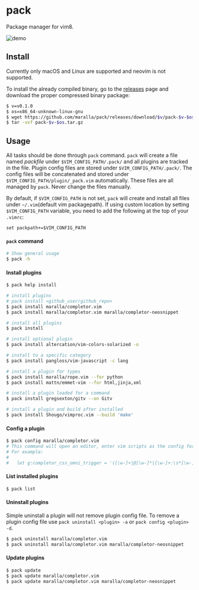 pack
====

Package manager for vim8.

![demo](http://i.imgur.com/mhkRXPZ.gif)

Install
-------

Currently only macOS and Linux are supported and neovim is not supported.

To install the already compiled binary, go to the [releases](https://github.com/maralla/pack/releases)
page and download the proper compressed binary package:

```bash
$ v=v0.1.0
$ os=x86_64-unknown-linux-gnu
$ wget https://github.com/maralla/pack/releases/download/$v/pack-$v-$os.tar.gz
$ tar -vxf pack-$v-$os.tar.gz
```

Usage
-----

All tasks should be done through `pack` command. `pack` will create a file named
*packfile* under `$VIM_CONFIG_PATH/.pack/` and all plugins are tracked in the file.
Plugin config files are stored under `$VIM_CONFIG_PATH/.pack/`. The config files
will be concatenated and stored under `$VIM_CONFIG_PATH/plugin/_pack.vim` automatically.
These files are all managed by `pack`. Never change the files manually.

By default, if `$VIM_CONFIG_PATH` is not set, `pack` will create and install all files under `~/.vim`(default vim packagepath). 
If using custom location by setting `$VIM_CONFIG_PATH` variable, you need to add the following at the top of your `.vimrc`:

```
set packpath+=$VIM_CONFIG_PATH
```

#### `pack` command

```bash
# Show general usage
$ pack -h
```

#### Install plugins

```bash
$ pack help install

# install plugins
# pack install <github_user/github_repo>
$ pack install maralla/completor.vim
$ pack install maralla/completor.vim maralla/completor-neosnippet

# install all plugins
$ pack install

# install optional plugin
$ pack install altercation/vim-colors-solarized -o

# install to a specific category
$ pack install pangloss/vim-javascript -c lang

# install a plugin for types
$ pack install maralla/rope.vim --for python
$ pack install mattn/emmet-vim --for html,jinja,xml

# install a plugin loaded for a command
$ pack install gregsexton/gitv --on Gitv

# install a plugin and build after installed
$ pack install Shougo/vimproc.vim --build 'make'
```

#### Config a plugin

```bash
$ pack config maralla/completor.vim
# This command will open an editor, enter vim scripts as the config for the plugin
# For example:
#
#   let g:completor_css_omni_trigger = '([\w-]+|@[\w-]*|[\w-]+:\s*[\w-]*)$'
```

#### List installed plugins

```bash
$ pack list
```

#### Uninstall plugins

Simple uninstall a plugin will not remove plugin config file. To remove a plugin
config file use `pack uninstall <plugin> -a` or `pack config <plugin> -d`.

```bash
$ pack uninstall maralla/completor.vim
$ pack uninstall maralla/completor.vim maralla/completor-neosnippet
```

#### Update plugins

```bash
$ pack update
$ pack update maralla/completor.vim
$ pack update maralla/completor.vim maralla/completor-neosnippet
```
